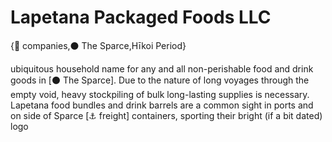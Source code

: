 # Lapetana Packaged Foods LLC

{🏢 companies,⚫ The Sparce,Hīkoi Period}

 ubiquitous household name for any and all non-perishable food and drink goods in [⚫ The Sparce]. Due to the nature of long voyages through the empty void, heavy stockpiling of bulk long-lasting supplies is necessary. Lapetana food bundles and drink barrels are a common sight in ports and on side of Sparce [⚓ freight] containers, sporting their bright (if a bit dated) logo
